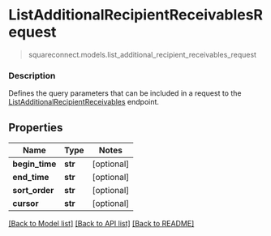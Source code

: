 # ListAdditionalRecipientReceivablesRequest
> squareconnect.models.list_additional_recipient_receivables_request

### Description

Defines the query parameters that can be included in a request to the [ListAdditionalRecipientReceivables](#endpoint-listadditionalrecipientreceivables) endpoint.

## Properties
Name | Type | Notes
------------ | ------------- | -------------
**begin_time** | **str** | [optional] 
**end_time** | **str** | [optional] 
**sort_order** | **str** | [optional] 
**cursor** | **str** | [optional] 

[[Back to Model list]](../README.md#documentation-for-models) [[Back to API list]](../README.md#documentation-for-api-endpoints) [[Back to README]](../README.md)


